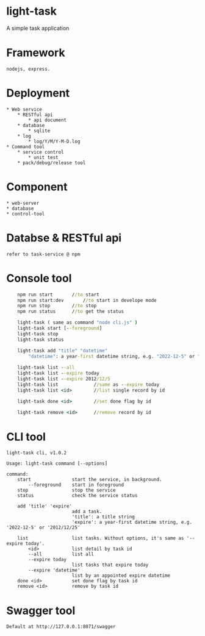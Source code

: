 # light-task
A simple task application

# Framework
	nodejs, express.

# Deployment
	* Web service
		* RESTful api
			* api document
		* database
			* sqlite
		* log
			* log/Y/M/Y-M-D.log
	* Command tool
		* service control
			* unit test
		* pack/debug/release tool
		
# Component
	* web-server
	* database
	* control-tool

# Databse &  RESTful api
	refer to task-service @ npm

# Console tool
```bat
	npm run start		//to start
	npm run	start:dev		//to start in develope mode
	npm run stop		//to stop
	npm run status		//to get the status

	light-task ( same as command "node cli.js" )
	light-task start [--foreground]
	light-task stop
	light-task status

	light-task add "title" "datetime"
		"datetime": a year-first datetime string, e.g. "2022-12-5" or "2012/12/25"
	
	light-task list --all
	light-task list --expire today
	light-task list --expire 2012/12/5
	light-task list				//same as --expire today
	light-task list <id>		//list single record by id

	light-task done <id>		//set done flag by id

	light-task remove <id>		//remove record by id

```

# CLI tool
```text
light-task cli, v1.0.2

Usage: light-task command [--options]

command:
    start               start the service, in background.
        --foreground    start in foreground
    stop                stop the service
    status              check the service status

    add 'title' 'expire'
                        add a task.
                        'title': a title string
                        'expire': a year-first datetime string, e.g. '2022-12-5' or '2012/12/25'

    list                list tasks. Without options, it's same as '--expire today'.
        <id>            list detail by task id
        --all           list all
        --expire today
                        list tasks that expire today
        --expire 'datetime'
                        list by an appointed expire datetime
    done <id>           set done flag by task id
    remove <id>         remove by task id

```

# Swagger tool
	Default at http://127.0.0.1:8071/swagger